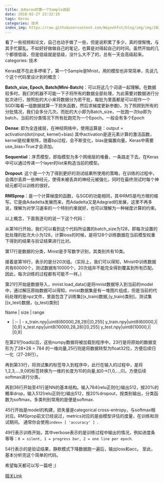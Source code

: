 ```yaml
---
title: 从Keras的第一个Sample说起
date: 2018-02-27 23:32:15
tags: Keras
categories: 技术
index_img: https://raw.githubusercontent.com/Waynehfut/blog/img/img/20220722175914.png
---
```


看了一些视频和论文，自己也动手做了一些，但是说积累了多少，真的很惭愧，与其手忙脚乱。不如好好做做自己的笔记，也算是对得起自己的时间。虽然开始的几个都很低级，但是低级就是低级，没什么大不了的，总有一天会高级起来。categories: 技术

<!-- more -->
Keras就不在此多啰嗦了，第一个Sample是Mnist，用的模型也非常简单，先说几个这个代码里设计到的概念：

**Batch_size, Epoch, Batch(Mini-Batch)**：可以将这几个词语一起理解。在数据较多时，我们的机器不可能一下子将所有的数据全部处理，为此需要对数据进行分批次进行，按照批的大小来将数据分为若干批，每批为里面都是可以视作一个SGD(每看一组数据就算一下损失函数，然后求梯度更新参数)，为了照顾到所有的分批情况，我们会多分几次。而批的大小即为Batch_size，一批跑一次bp即为batch，当前的分类情况下所有批跑完为一个Epoch。一般会有多个Epoch

**Dense**: 即为全连接层，在神经网络中，使用运算是：output = activation(dot(input, kernel)+bias) 其中activation是逐元素计算的激活函数，kernel是权重矩阵，随着bp过程，会不断变化，bias是偏置向量。Keras中需要use_bias=True才会添加。

**Sequential**：序贯模型，即指模型为多个网络层的堆叠，一条路走下去。在Keras中可以通过传递一个layer的list来构造当前的模型。

**Dropout**: 这个是一个为了得到更好的测试结果所使用的策略，在训练的过程中，会偶尔丢弃一些神经元，使得未被丢弃的神经元被强化，同时在最终测试时每个神经元都可以训练的很好。

**RMSprop**：是一个计算梯度的函数，与SGD的功能相同，其中RMS是均方根的缩写。它是由Adadelta发展而来，而Adadelta又是Adagrad的发展，这里不再多说，理解为对学习速率的一个特别约束就好，也可以理解为一种梯度计算的约束。

以上概念，下面我逐句的说一下这个代码：

从第16行开始，我们可以看到这个代码所设置的batch_size为128，即每次设置的批处理的批次大小为128，计算loss的时候，是将128个训练数据在当前模型权重下得到的结果与验证结果进行比对。

第17行是数据的分类，Mnist是手写数字识别，其类别共有10类。

接着是第18行，表示的是分20次组。（实际上，我们可以得知，Mnist中训练数据共有60000个，测试数据有10000个，20次组并不能完全得到覆盖到所有匹配。因此，每次训练的过程都有可能不一样。）

第21行开始是数据导入，mnist.load_data()是将mnist数据导入到当前的model中，通过解压原始数据可以得知，mnist数据集是有一堆图片组成，但是当前的代码处理的是npz文件，里面包含了训练集[(x_train)数据,(y_train)类别]，测试集[(x_test)数据，(y_test)类别]

Name | size | range 
- | :- | - 
x_train.npy|uint8(60000,28,28)|[0,255]
y_train.npy|uint8(60000,)|[0,9]
x_test.npy|uint8(10000,28,28)|[0,255]
y_test.npy|uint8(10000,)|[0,9]

在第21行load以后，这些numpy数据将被加载到程序中。23行是将原始的数据变形为了28*28 = 784 的一维向量,25行则是将数据转型为float32位，方便后续归一化（27-28行）。

再到第33行，将测试集的标签导入到程序中，此行在输入的过程中，是将1,2,3,...,9,0的标签转换为一维的长度为10的向量,如0->[1,0,...,0]。方便后续softmax进行分类。

再到36行开始至41行是NN的基本结构。输入784(relu正则化)输出512，按20%的概率drop，输入512(relu正则化)输出512，按20%dropout，按类别输出，分类函数为softmax，多类判别常用的是便是softmax.

45行开始是model的构建，损失量是categorical cross-entropy，与softmax相对应。RMSprop前文已经说过，metrics对应的是由模型评估的度量，在训练和测试期间。 通常你会使用`index= [ 'accuracy' ] `.

49行表示训练开始，其中verbose表示的是训练过程中输出的情况，例如进度条等等：`0 = silent, 1 = progress bar, 2 = one line per epoch`.

54行表示的是验证结果，静默模式下降数据跑一遍后，输出loss和acc。
至此，基本分析完这个简单的代码。

希望每天都可以写一篇吧 ;)

[相关Link](https://github.com/keras-team/keras/blob/master/examples/mnist_mlp.py)
